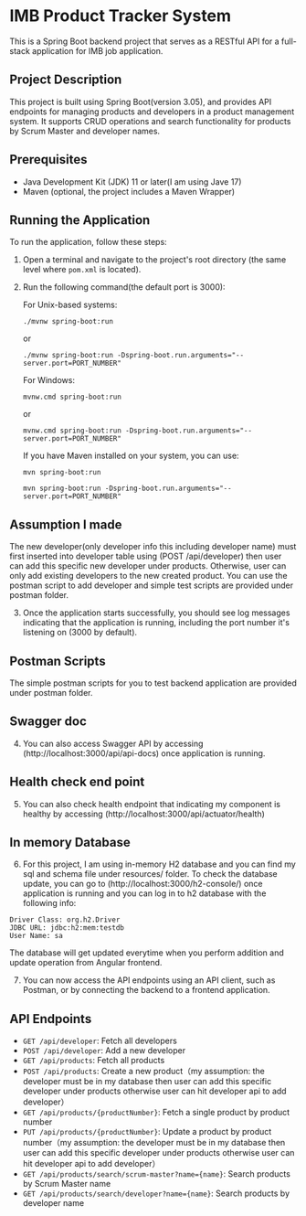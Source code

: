 # IMB Product Tracker System

This is a Spring Boot backend project that serves as a RESTful API for a full-stack application for IMB job application.

## Project Description

This project is built using Spring Boot(version 3.05), and provides API endpoints for managing products and developers in a product management system. It supports CRUD operations and search functionality for products by Scrum Master and developer names.

## Prerequisites

- Java Development Kit (JDK) 11 or later(I am using Jave 17)
- Maven (optional, the project includes a Maven Wrapper)

## Running the Application

To run the application, follow these steps:

1. Open a terminal and navigate to the project's root directory (the same level where `pom.xml` is located).

2. Run the following command(the default port is 3000):

   For Unix-based systems:
   ```
   ./mvnw spring-boot:run
   ```
   or
   ```
   ./mvnw spring-boot:run -Dspring-boot.run.arguments="--server.port=PORT_NUMBER"
   ```

   For Windows:
   ```
   mvnw.cmd spring-boot:run
   ```
   or
   ```
   mvnw.cmd spring-boot:run -Dspring-boot.run.arguments="--server.port=PORT_NUMBER"
   ```

   If you have Maven installed on your system, you can use:
    ```
    mvn spring-boot:run
    ```
    ```
    mvn spring-boot:run -Dspring-boot.run.arguments="--server.port=PORT_NUMBER"
    ```
## Assumption I made
The new developer(only developer info this including developer name) must first inserted into developer table using (POST /api/developer) then user can add this specific new developer under products. Otherwise, user can only add existing developers to the new created product.
You can use the postman script to add developer and simple test scripts are provided under postman folder.

3. Once the application starts successfully, you should see log messages indicating that the application is running, including the port number it's listening on (3000 by default).

## Postman Scripts
The simple postman scripts for you to test backend application are provided under postman folder.

## Swagger doc
4. You can also access Swagger API by accessing (http://localhost:3000/api/api-docs) once application is running.

## Health check end point
5. You can also check health endpoint that indicating my component is healthy by accessing (http://localhost:3000/api/actuator/health)

## In memory Database
6. For this project, I am using in-memory H2 database and you can find my sql and schema file under resources/ folder. To check the database update, you can go to (http://localhost:3000/h2-console/) once application is running and you can log in to h2 database with the following info:

```
Driver Class: org.h2.Driver
JDBC URL: jdbc:h2:mem:testdb
User Name: sa
```
The database will get updated everytime when you perform addition and update operation from Angular frontend.

7. You can now access the API endpoints using an API client, such as Postman, or by connecting the backend to a frontend application.

## API Endpoints
- `GET /api/developer`: Fetch all developers
- `POST /api/developer`: Add a new developer
- `GET /api/products`: Fetch all products
- `POST /api/products`: Create a new product（my assumption: the developer must be in my database then user can add this specific developer under products otherwise user can hit developer api to add developer）
- `GET /api/products/{productNumber}`: Fetch a single product by product number
- `PUT /api/products/{productNumber}`: Update a product by product number（my assumption: the developer must be in my database then user can add this specific developer under products otherwise user can hit developer api to add developer）
- `GET /api/products/search/scrum-master?name={name}`: Search products by Scrum Master name
- `GET /api/products/search/developer?name={name}`: Search products by developer name


